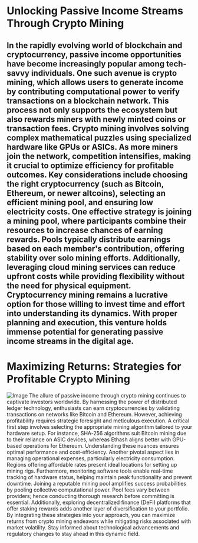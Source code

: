 # Unlocking Passive Income Streams Through Crypto Mining
In the rapidly evolving world of blockchain and cryptocurrency, passive income opportunities have become increasingly popular among tech-savvy individuals. One such avenue is crypto mining, which allows users to generate income by contributing computational power to verify transactions on a blockchain network. This process not only supports the ecosystem but also rewards miners with newly minted coins or transaction fees.
Crypto mining involves solving complex mathematical puzzles using specialized hardware like GPUs or ASICs. As more miners join the network, competition intensifies, making it crucial to optimize efficiency for profitable outcomes. Key considerations include choosing the right cryptocurrency (such as Bitcoin, Ethereum, or newer altcoins), selecting an efficient mining pool, and ensuring low electricity costs.
One effective strategy is joining a mining pool, where participants combine their resources to increase chances of earning rewards. Pools typically distribute earnings based on each member's contribution, offering stability over solo mining efforts. Additionally, leveraging cloud mining services can reduce upfront costs while providing flexibility without the need for physical equipment.
Cryptocurrency mining remains a lucrative option for those willing to invest time and effort into understanding its dynamics. With proper planning and execution, this venture holds immense potential for generating passive income streams in the digital age.
---
# Maximizing Returns: Strategies for Profitable Crypto Mining

![Image](https://github.com/user-attachments/assets/d7419ec9-dc67-403f-bf28-8faea5f1f74f)
The allure of passive income through crypto mining continues to captivate investors worldwide. By harnessing the power of distributed ledger technology, enthusiasts can earn cryptocurrencies by validating transactions on networks like Bitcoin and Ethereum. However, achieving profitability requires strategic foresight and meticulous execution.
A critical first step involves selecting the appropriate mining algorithm tailored to your hardware setup. For instance, SHA-256 algorithms suit Bitcoin mining due to their reliance on ASIC devices, whereas Ethash aligns better with GPU-based operations for Ethereum. Understanding these nuances ensures optimal performance and cost-efficiency.
Another pivotal aspect lies in managing operational expenses, particularly electricity consumption. Regions offering affordable rates present ideal locations for setting up mining rigs. Furthermore, monitoring software tools enable real-time tracking of hardware status, helping maintain peak functionality and prevent downtime.
Joining a reputable mining pool amplifies success probabilities by pooling collective computational power. Pool fees vary between providers; hence conducting thorough research before committing is essential. Additionally, exploring decentralized finance (DeFi) platforms that offer staking rewards adds another layer of diversification to your portfolio.
By integrating these strategies into your approach, you can maximize returns from crypto mining endeavors while mitigating risks associated with market volatility. Stay informed about technological advancements and regulatory changes to stay ahead in this dynamic field.
